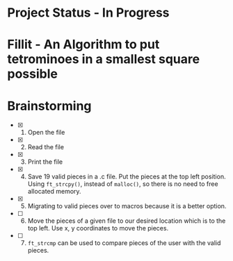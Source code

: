 # Project Status - In Progress
# Fillit - An Algorithm to put tetrominoes in a smallest square possible

# Brainstorming
- [X] 1. Open the file
- [X] 2. Read the file
- [X] 3. Print the file
- [X] 4. Save 19 valid pieces in a .c file. Put the pieces at the top left position. Using `ft_strcpy()`, instead of `malloc()`, so there is no need to free allocated memory.
- [X] 5. Migrating to valid pieces over to macros because it is a better option.
- [ ] 6. Move the pieces of a given file to our desired location which is to the top left. Use x, y coordinates to move the pieces.
- [ ] 7. `ft_strcmp` can be used to compare pieces of the user with the valid pieces.
